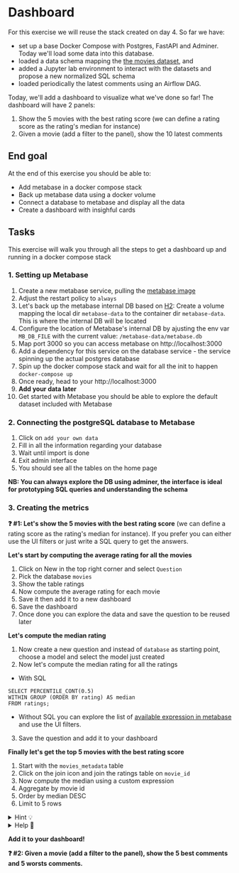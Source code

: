 # Dashboard


For this exercise we will reuse the stack created on day 4. So far we have:

- set up a base Docker Compose with Postgres, FastAPI and Adminer. Today we'll load some data into this database.
- loaded a data schema mapping the [the movies dataset](https://www.kaggle.com/rounakbanik/the-movies-dataset), and
- added a Jupyter lab environment to interact with the datasets and propose a new normalized SQL schema
- loaded periodically the latest comments using an Airflow DAG.


Today, we'll add a dashboard to visualize what we've done so far! The dashboard will have 2 panels:

1. Show the 5 movies with the best rating score (we can define a rating score as the rating's median for instance)
2. Given a movie (add a filter to the panel), show the 10 latest comments

## End goal
At the end of this exercise you should be able to:
- Add metabase in a docker compose stack
- Back up metabase data using a docker volume
- Connect a database to metabase and display all the data
- Create a dashboard with insighful cards

## Tasks

This exercise will walk you through all the steps to get a dashboard up and running in a docker compose stack

### 1. Setting up Metabase
1. Create a new metabase service, pulling the [metabase image](https://hub.docker.com/r/metabase/metabase/)
2. Adjust the restart policy to `always`
3. Let's back up the metabase internal DB based on [H2](https://www.h2database.com/html/main.html): Create a volume mapping the local dir `metabase-data` to the container dir `metabase-data`. This is where the internal DB will be located
4. Configure the location of Metabase's internal DB by ajusting the env var `MB_DB_FILE` with the current value: `/metabase-data/metabase.db`
5. Map port 3000 so you can access metabase on http://localhost:3000
6. Add a dependency for this service on the database service - the service spinning up the actual postgres database
7. Spin up the docker compose stack and wait for all the init to happen `docker-compose up`
8. Once ready, head to your http://localhost:3000
9. **Add your data later**
10. Get started with Metabase you should be able to explore the default dataset included with Metabase

### 2. Connecting the postgreSQL database to Metabase
1. Click on `add your own data`
2. Fill in all the information regarding your database
3. Wait until import is done
4. Exit admin interface
5. You should see all the tables on the home page

**NB: You can always explore the DB using adminer, the interface is ideal for prototyping SQL queries and understanding the schema**

### 3. Creating the metrics

**❓ #1: Let's show the 5 movies with the best rating score** (we can define a rating score as the rating's median for instance).
If you prefer you can either use the UI filters or just write a SQL query to get the answers.

**Let's start by computing the average rating for all the movies**

1. Click on New in the top right corner and select `Question`
2. Pick the database `movies`
3. Show the table ratings
4. Now compute the average rating for each movie
5. Save it then add it to a new dashboard
6. Save the dashboard
5. Once done you can explore the data and save the question to be reused later

**Let's compute the median rating**

1. Now create a new question and instead of `database` as starting point, choose a model and select the model just created
2. Now let's compute the median rating for all the ratings 
  - With SQL
  ```
  SELECT PERCENTILE_CONT(0.5)
  WITHIN GROUP (ORDER BY rating) AS median
  FROM ratings;
  ```
  - Without SQL you can explore the list of [available expression in metabase](https://www.metabase.com/docs/latest/users-guide/expressions-list.html#median) and use the UI filters.
3. Save the question and add it to your dashboard

**Finally let's get the top 5 movies with the best rating score**

1. Start with the `movies_metadata` table
2. Click on the join icon and join the ratings table on `movie_id`
3. Now compute the median using a custom expression
4. Aggregate by movie id
5. Order by median DESC
6. Limit to 5 rows 
  <details>
    <summary markdown='span'>Hint 💡</summary>
    You notice that nothing is showing up and that the median rating is `NULL`.
    Can you find out why, and correct the query?
  </details>
  <details>
    <summary markdown='span'>Help 🙌</summary>
    Exclude the movies where rating is empty/null.
  </details>

**Add it to your dashboard!**


**❓ #2: Given a movie (add a filter to the panel), show the 5 best comments and 5 worsts comments.**